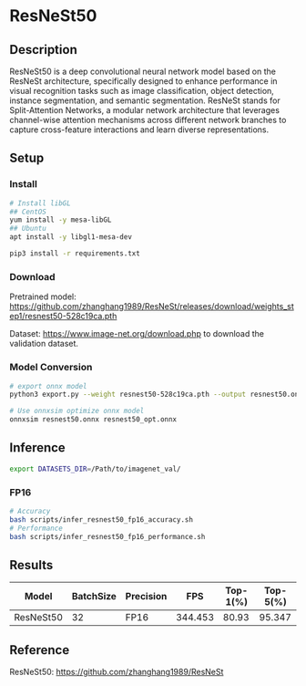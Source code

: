 # ResNeSt50

## Description

ResNeSt50 is a deep convolutional neural network model based on the ResNeSt architecture, specifically designed to enhance performance in visual recognition tasks such as image classification, object detection, instance segmentation, and semantic segmentation. ResNeSt stands for Split-Attention Networks, a modular network architecture that leverages channel-wise attention mechanisms across different network branches to capture cross-feature interactions and learn diverse representations.

## Setup

### Install

```bash
# Install libGL
## CentOS
yum install -y mesa-libGL
## Ubuntu
apt install -y libgl1-mesa-dev

pip3 install -r requirements.txt
```

### Download

Pretrained model: <https://github.com/zhanghang1989/ResNeSt/releases/download/weights_step1/resnest50-528c19ca.pth>

Dataset: <https://www.image-net.org/download.php> to download the validation dataset.

### Model Conversion

```bash
# export onnx model
python3 export.py --weight resnest50-528c19ca.pth --output resnest50.onnx

# Use onnxsim optimize onnx model
onnxsim resnest50.onnx resnest50_opt.onnx

```

## Inference

```bash
export DATASETS_DIR=/Path/to/imagenet_val/
```

### FP16

```bash
# Accuracy
bash scripts/infer_resnest50_fp16_accuracy.sh
# Performance
bash scripts/infer_resnest50_fp16_performance.sh
```

## Results

Model     |BatchSize  |Precision |FPS       |Top-1(%)  |Top-5(%)
----------|-----------|----------|----------|----------|--------
ResNeSt50 |    32     |   FP16   | 344.453  |  80.93   | 95.347

## Reference

ResNeSt50: <https://github.com/zhanghang1989/ResNeSt>
